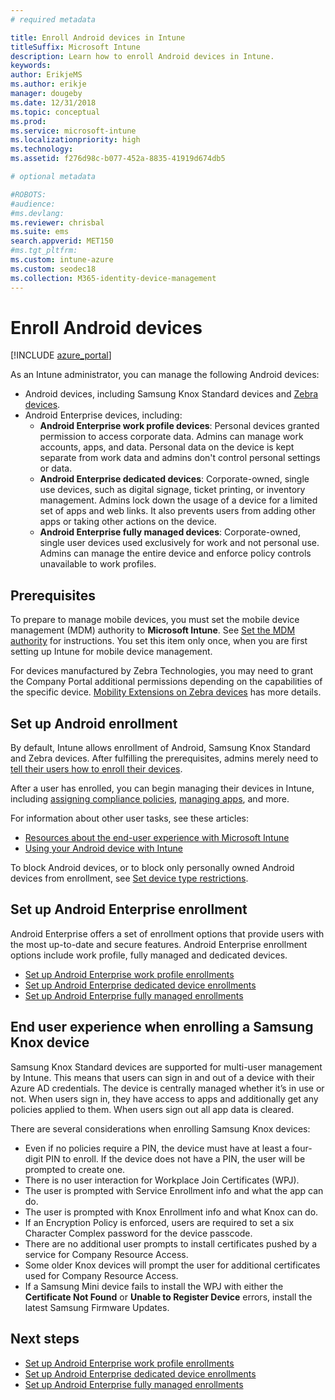 ```yaml
---
# required metadata

title: Enroll Android devices in Intune
titleSuffix: Microsoft Intune
description: Learn how to enroll Android devices in Intune.
keywords:
author: ErikjeMS 
ms.author: erikje
manager: dougeby
ms.date: 12/31/2018
ms.topic: conceptual
ms.prod:
ms.service: microsoft-intune
ms.localizationpriority: high
ms.technology:
ms.assetid: f276d98c-b077-452a-8835-41919d674db5

# optional metadata

#ROBOTS:
#audience:
#ms.devlang:
ms.reviewer: chrisbal
ms.suite: ems
search.appverid: MET150
#ms.tgt_pltfrm:
ms.custom: intune-azure
ms.custom: seodec18
ms.collection: M365-identity-device-management
---
```


# Enroll Android devices

[!INCLUDE [azure_portal](./includes/azure_portal.md)]

As an Intune administrator, you can manage the following Android devices:
- Android devices, including Samsung Knox Standard devices and [Zebra devices](android-zebra-mx-overview.md).
- Android Enterprise devices, including:
    - **Android Enterprise work profile devices**: Personal devices granted permission to access corporate data. Admins can manage work accounts, apps, and data. Personal data on the device is kept separate from work data and admins don't control personal settings or data. 
    - **Android Enterprise dedicated devices**: Corporate-owned, single use devices, such as digital signage, ticket printing, or inventory management. Admins lock down the usage of a device for a limited set of apps and web links. It also prevents users from adding other apps or taking other actions on the device.
    - **Android Enterprise fully managed devices**: Corporate-owned, single user devices used exclusively for work and not personal use. Admins can manage the entire device and enforce policy controls unavailable to work profiles. 

## Prerequisites

To prepare to manage mobile devices, you must set the mobile device management (MDM) authority to **Microsoft Intune**. See [Set the MDM authority](mdm-authority-set.md) for instructions. You set this item only once, when you are first setting up Intune for mobile device management.

For devices manufactured by Zebra Technologies, you may need to grant the Company Portal additional permissions depending on the capabilities of the specific device. [Mobility Extensions on Zebra devices](android-zebra-mx-overview.md) has more details.

## Set up Android enrollment

By default, Intune allows enrollment of Android, Samsung Knox Standard and Zebra devices. After fulfilling the prerequisites, admins merely need to [tell their users how to enroll their devices](/intune-user-help/enroll-your-device-in-intune-android).

After a user has enrolled, you can begin managing their devices in Intune, including [assigning compliance policies](compliance-policy-create-android.md), [managing apps](app-management.md), and more.

For information about other user tasks, see these articles:

- [Resources about the end-user experience with Microsoft Intune](end-user-educate.md)
- [Using your Android device with Intune](https://docs.microsoft.com/intune-user-help/using-your-android-device-with-intune)

To block Android devices, or to block only personally owned Android devices from enrollment, see [Set device type restrictions](enrollment-restrictions-set.md).

## Set up Android Enterprise enrollment

Android Enterprise offers a set of enrollment options that provide users with the most up-to-date and secure features. Android Enterprise enrollment options include work profile, fully managed and dedicated devices.

- [Set up Android Enterprise work profile enrollments](android-work-profile-enroll.md)
- [Set up Android Enterprise dedicated device enrollments](android-kiosk-enroll.md)
- [Set up Android Enterprise fully managed enrollments](android-fully-managed-enroll.md)

## End user experience when enrolling a Samsung Knox device

Samsung Knox Standard devices are supported for multi-user management by Intune. This means that users can sign in and out of a device with their Azure AD credentials. The device is centrally managed whether it’s in use or not. When users sign in, they have access to apps and additionally get any policies applied to them. When users sign out all app data is cleared.

There are several considerations when enrolling Samsung Knox devices:
-   Even if no policies require a PIN, the device must have at least a four-digit PIN to enroll. If the device does not have a PIN, the user will be prompted to create one.
-   There is no user interaction for Workplace Join Certificates (WPJ).
-   The user is prompted with Service Enrollment info and what the app can do.
-   The user is prompted with Knox Enrollment info and what Knox can do.
-   If an Encryption Policy is enforced, users are required to set a six Character Complex password for the device passcode.
-   There are no additional user prompts to install certificates pushed by a service for Company Resource Access.
- Some older Knox devices will prompt the user for additional certificates used for Company Resource Access.
- If a Samsung Mini device fails to install the WPJ with either the **Certificate Not Found** or **Unable to Register Device** errors, install the latest Samsung Firmware Updates.

## Next steps

- [Set up Android Enterprise work profile enrollments](android-work-profile-enroll.md)
- [Set up Android Enterprise dedicated device enrollments](android-kiosk-enroll.md)
- [Set up Android Enterprise fully managed enrollments](android-fully-managed-enroll.md)
